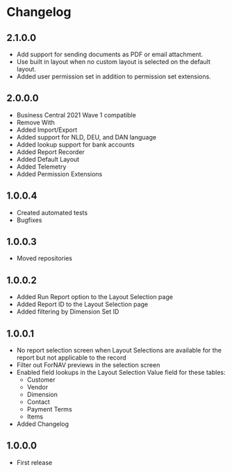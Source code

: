 # Changelog

## 2.1.0.0
* Add support for sending documents as PDF or email attachment.
* Use built in layout when no custom layout is selected on the default layout.
* Added user permission set in addition to permission set extensions.

## 2.0.0.0
* Business Central 2021 Wave 1 compatible
* Remove With
* Added Import/Export
* Added support for NLD, DEU, and DAN language
* Added lookup support for bank accounts
* Added Report Recorder
* Added Default Layout
* Added Telemetry
* Added Permission Extensions

## 1.0.0.4
* Created automated tests
* Bugfixes

## 1.0.0.3
* Moved repositories

## 1.0.0.2
* Added Run Report option to the Layout Selection page
* Added Report ID to the Layout Selection page
* Added filtering by Dimension Set ID

## 1.0.0.1
* No report selection screen when Layout Selections are available for the report but not applicable to the record
* Filter out ForNAV previews in the selection screen
* Enabled field lookups in the Layout Selection Value field for these tables:
  * Customer
  * Vendor
  * Dimension
  * Contact
  * Payment Terms
  * Items
* Added Changelog 

## 1.0.0.0
* First release

